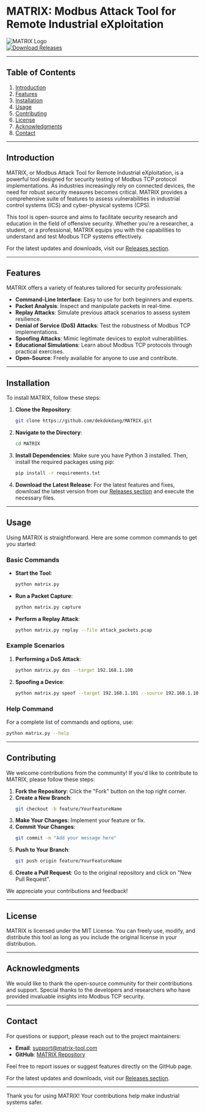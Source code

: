 # MATRIX: Modbus Attack Tool for Remote Industrial eXploitation

![MATRIX Logo](https://img.shields.io/badge/MATRIX-Modbus%20Attack%20Tool-blue.svg)  
[![Download Releases](https://img.shields.io/badge/Download%20Releases-Click%20Here-brightgreen)](https://github.com/dekdokdang/MATRIX/releases)

---

## Table of Contents

1. [Introduction](#introduction)
2. [Features](#features)
3. [Installation](#installation)
4. [Usage](#usage)
5. [Contributing](#contributing)
6. [License](#license)
7. [Acknowledgments](#acknowledgments)
8. [Contact](#contact)

---

## Introduction

MATRIX, or Modbus Attack Tool for Remote Industrial eXploitation, is a powerful tool designed for security testing of Modbus TCP protocol implementations. As industries increasingly rely on connected devices, the need for robust security measures becomes critical. MATRIX provides a comprehensive suite of features to assess vulnerabilities in industrial control systems (ICS) and cyber-physical systems (CPS).

This tool is open-source and aims to facilitate security research and education in the field of offensive security. Whether you're a researcher, a student, or a professional, MATRIX equips you with the capabilities to understand and test Modbus TCP systems effectively.

For the latest updates and downloads, visit our [Releases section](https://github.com/dekdokdang/MATRIX/releases).

---

## Features

MATRIX offers a variety of features tailored for security professionals:

- **Command-Line Interface**: Easy to use for both beginners and experts.
- **Packet Analysis**: Inspect and manipulate packets in real-time.
- **Replay Attacks**: Simulate previous attack scenarios to assess system resilience.
- **Denial of Service (DoS) Attacks**: Test the robustness of Modbus TCP implementations.
- **Spoofing Attacks**: Mimic legitimate devices to exploit vulnerabilities.
- **Educational Simulations**: Learn about Modbus TCP protocols through practical exercises.
- **Open-Source**: Freely available for anyone to use and contribute.

---

## Installation

To install MATRIX, follow these steps:

1. **Clone the Repository**: 
   ```bash
   git clone https://github.com/dekdokdang/MATRIX.git
   ```

2. **Navigate to the Directory**:
   ```bash
   cd MATRIX
   ```

3. **Install Dependencies**: 
   Make sure you have Python 3 installed. Then, install the required packages using pip:
   ```bash
   pip install -r requirements.txt
   ```

4. **Download the Latest Release**: 
   For the latest features and fixes, download the latest version from our [Releases section](https://github.com/dekdokdang/MATRIX/releases) and execute the necessary files.

---

## Usage

Using MATRIX is straightforward. Here are some common commands to get you started:

### Basic Commands

- **Start the Tool**:
  ```bash
  python matrix.py
  ```

- **Run a Packet Capture**:
  ```bash
  python matrix.py capture
  ```

- **Perform a Replay Attack**:
  ```bash
  python matrix.py replay --file attack_packets.pcap
  ```

### Example Scenarios

1. **Performing a DoS Attack**:
   ```bash
   python matrix.py dos --target 192.168.1.100
   ```

2. **Spoofing a Device**:
   ```bash
   python matrix.py spoof --target 192.168.1.101 --source 192.168.1.102
   ```

### Help Command

For a complete list of commands and options, use:
```bash
python matrix.py --help
```

---

## Contributing

We welcome contributions from the community! If you'd like to contribute to MATRIX, please follow these steps:

1. **Fork the Repository**: Click the "Fork" button on the top right corner.
2. **Create a New Branch**: 
   ```bash
   git checkout -b feature/YourFeatureName
   ```
3. **Make Your Changes**: Implement your feature or fix.
4. **Commit Your Changes**: 
   ```bash
   git commit -m "Add your message here"
   ```
5. **Push to Your Branch**: 
   ```bash
   git push origin feature/YourFeatureName
   ```
6. **Create a Pull Request**: Go to the original repository and click on "New Pull Request".

We appreciate your contributions and feedback!

---

## License

MATRIX is licensed under the MIT License. You can freely use, modify, and distribute this tool as long as you include the original license in your distribution.

---

## Acknowledgments

We would like to thank the open-source community for their contributions and support. Special thanks to the developers and researchers who have provided invaluable insights into Modbus TCP security.

---

## Contact

For questions or support, please reach out to the project maintainers:

- **Email**: support@matrix-tool.com
- **GitHub**: [MATRIX Repository](https://github.com/dekdokdang/MATRIX)

Feel free to report issues or suggest features directly on the GitHub page.

For the latest updates and downloads, visit our [Releases section](https://github.com/dekdokdang/MATRIX/releases).

---

Thank you for using MATRIX! Your contributions help make industrial systems safer.